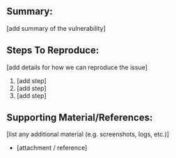 ## Summary:
[add summary of the vulnerability]

## Steps To Reproduce:
[add details for how we can reproduce the issue]

  1. [add step]
  1. [add step]
  1. [add step]

## Supporting Material/References:
[list any additional material (e.g. screenshots, logs, etc.)]

  * [attachment / reference]
